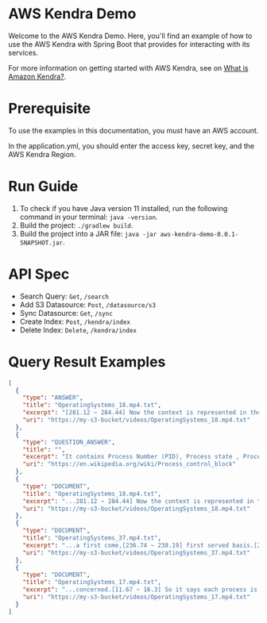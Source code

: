 # AWS Kendra Demo
Welcome to the AWS Kendra Demo. Here, you'll find an example of how to use the AWS Kendra with Spring Boot that provides for interacting with its services.

For more information on getting started with AWS Kendra, see on [What is Amazon Kendra?](https://docs.aws.amazon.com/kendra/latest/dg/what-is-kendra.html).



# Prerequisite
To use the examples in this documentation, you must have an AWS account.

In the application.yml, you should enter the access key, secret key, and the AWS Kendra Region.


# Run Guide
1. To check if you have Java version 11 installed, run the following command in your terminal: `java -version`. 
2. Build the project: `./gradlew build`.
3. Build the project into a JAR file: `java -jar aws-kendra-demo-0.0.1-SNAPSHOT.jar`.

# API Spec
- Search Query: `Get`, `/search`
- Add S3 Datasource: `Post`, `/datasource/s3`
- Sync Datasource: `Get`, `/sync`
- Create Index: `Post`, `/kendra/index`
- Delete Index: `Delete`, `/kendra/index`

# Query Result Examples
```json
[
  {
    "type": "ANSWER",
    "title": "OperatingSystems_18.mp4.txt",
    "excerpt": "[281.12 ~ 284.44] Now the context is represented in the PCB of the process.[284.45 ~ 289.44] Now PCB stands for process control block which we studied in the previous lecture and we [289.44 ~ 294.07] saw what are the things we have in a process control block that represents a particular process.[294",
    "uri": "https://my-s3-bucket/videos/OperatingSystems_18.mp4.txt"
  },
  {
    "type": "QUESTION_ANSWER",
    "title": "",
    "excerpt": "It contains Process Number (PID), Process state , Process scheduling state, Process structuring information, Interprocess communication information, Program Counter (PC), CPU Registers, CPU Scheduling Information,Memory Management Information,  Accounting Information",
    "uri": "https://en.wikipedia.org/wiki/Process_control_block"
  },
  {
    "type": "DOCUMENT",
    "title": "OperatingSystems_18.mp4.txt",
    "excerpt": "...281.12 ~ 284.44] Now the context is represented in the PCB of the process.[284.45 ~ 289.44] Now PCB stands for process control block which we studied in the previous lecture and we [289.44 ~ 294.07] saw what are the things we have in a process...",
    "uri": "https://my-s3-bucket/videos/OperatingSystems_18.mp4.txt"
  },
  {
    "type": "DOCUMENT",
    "title": "OperatingSystems_37.mp4.txt",
    "excerpt": "...a first come,[236.74 ~ 238.19] first served basis.[238.5 ~ 242.24] So what happens is when a process enters the ridicu,[242.25 ~ 245.57] it's PCB is linked onto the tail of the Q.[245.58 ~ 249.12] So we have studied about the different state that the process can be in.[249.3 ~ 252.69...",
    "uri": "https://my-s3-bucket/videos/OperatingSystems_37.mp4.txt"
  },
  {
    "type": "DOCUMENT",
    "title": "OperatingSystems_17.mp4.txt",
    "excerpt": "...concerned.[11.67 ~ 16.3] So it says each process is represented in the operating system by a [16.3 ~ 19.43] process controlled blog abbreviated as PCB,[19.7 ~ 22.27] and it is also called a task control blog...",
    "uri": "https://my-s3-bucket/videos/OperatingSystems_17.mp4.txt"
  }
]
```